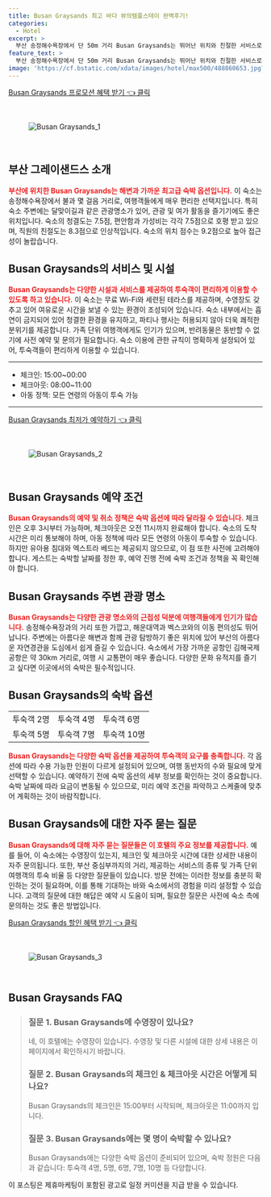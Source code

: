```yaml
---
title: Busan Graysands 최고 바다 뷰의템플스테이 완벽후기!
categories:
  - Hotel
excerpt: >
  부산 송정해수욕장에서 단 50m 거리 Busan Graysands는 뛰어난 위치와 친절한 서비스로 여행객의 사랑을 받고 있습니다. 수영장과 무료 WiFi를 즐기며 해변의 매력을 만끽해보세요!
feature_text: >
  부산 송정해수욕장에서 단 50m 거리 Busan Graysands는 뛰어난 위치와 친절한 서비스로 여행객의 사랑을 받고 있습니다. 수영장과 무료 WiFi를 즐기며 해변의 매력을 만끽해보세요!
image: 'https://cf.bstatic.com/xdata/images/hotel/max500/488860653.jpg?k=aeaa7d8e614947a8058b276e3884c68e3c2aa2201c6834fd6e419f0e7ea020fd&o=&hp=1'
---
```


<p><a class="modoo-button" href="https://tinyurl.com/2yxwwr26" rel="nofollow noopener">Busan Graysands 프로모션 혜택 받기 👈 클릭</a></p><br/>
<figure class="image"><img alt="Busan Graysands_1" src="https://cf.bstatic.com/xdata/images/hotel/max1024x768/488860877.jpg?k=f681fbd1394c8fdd3d7055b5c28052c808ebef48a24705866171e110ba3feaca&amp;o=&amp;hp=1"/></figure><br/>

<h2 id="부산-그레이샌드스-소개">부산 그레이샌드스 소개</h2>
<p><b><span style="color: #ee2323;">부산에 위치한 Busan Graysands는 해변과 가까운 최고급 숙박 옵션입니다.</span></b> 이 숙소는 송정해수욕장에서 불과 몇 걸음 거리로, 여행객들에게 매우 편리한 선택지입니다. 특히 숙소 주변에는 달맞이길과 같은 관광명소가 있어, 관광 및 여가 활동을 즐기기에도 좋은 위치입니다. 숙소의 청결도는 7.5점, 편안함과 가성비는 각각 7.5점으로 호평 받고 있으며, 직원의 친절도는 8.3점으로 인상적입니다. 숙소의 위치 점수는 9.2점으로 높아 접근성이 놀랍습니다.</p>
<h2 id="서비스-및-시설">Busan Graysands의 서비스 및 시설</h2>
<p><b><span style="color: #ee2323;">Busan Graysands는 다양한 시설과 서비스를 제공하여 투숙객이 편리하게 이용할 수 있도록 하고 있습니다.</span></b> 이 숙소는 무료 Wi-Fi와 세련된 테라스를 제공하며, 수영장도 갖추고 있어 여유로운 시간을 보낼 수 있는 환경이 조성되어 있습니다. 숙소 내부에서는 흡연이 금지되어 있어 청결한 환경을 유지하고, 파티나 행사는 허용되지 않아 더욱 쾌적한 분위기를 제공합니다. 가족 단위 여행객에게도 인기가 있으며, 반려동물은 동반할 수 없기에 사전 예약 및 문의가 필요합니다. 숙소 이용에 관한 규칙이 명확하게 설정되어 있어, 투숙객들이 편리하게 이용할 수 있습니다.</p>
<hr/>
<ul>
<li>체크인: 15:00~00:00</li>
<li>체크아웃: 08:00~11:00</li>
<li>아동 정책: 모든 연령의 아동이 투숙 가능</li>
</ul>
<hr/>
<p><a class="modoo-button" href="https://tinyurl.com/2yxwwr26" rel="nofollow noopener">Busan Graysands 최저가 예약하기 👈 클릭</a></p><br/>
<figure class="image"><img alt="Busan Graysands_2" src="https://cf.bstatic.com/xdata/images/hotel/max500/488860653.jpg?k=aeaa7d8e614947a8058b276e3884c68e3c2aa2201c6834fd6e419f0e7ea020fd&amp;o=&amp;hp=1"/></figure><br/>
<h2 id="예약-조건">Busan Graysands 예약 조건</h2>
<p><b><span style="color: #ee2323;">Busan Graysands의 예약 및 취소 정책은 숙박 옵션에 따라 달라질 수 있습니다.</span></b> 체크인은 오후 3시부터 가능하며, 체크아웃은 오전 11시까지 완료해야 합니다. 숙소의 도착 시간은 미리 통보해야 하며, 아동 정책에 따라 모든 연령의 아동이 투숙할 수 있습니다. 하지만 유아용 침대와 엑스트라 베드는 제공되지 않으므로, 이 점 또한 사전에 고려해야 합니다. 게스트는 숙박할 날짜를 정한 후, 예약 진행 전에 숙박 조건과 정책을 꼭 확인해야 합니다.</p>
<h2 id="주변-관광-명소">Busan Graysands 주변 관광 명소</h2>
<p><b><span style="color: #ee2323;">Busan Graysands는 다양한 관광 명소와의 근접성 덕분에 여행객들에게 인기가 많습니다.</span></b> 송정해수욕장과의 거리 또한 가깝고, 해운대역과 벡스코와의 이동 편의성도 뛰어납니다. 주변에는 아름다운 해변과 함께 관광 탐방하기 좋은 위치에 있어 부산의 아름다운 자연경관을 도심에서 쉽게 즐길 수 있습니다. 숙소에서 가장 가까운 공항인 김해국제공항은 약 30km 거리로, 여행 시 교통편이 매우 좋습니다. 다양한 문화 유적지를 즐기고 싶다면 이곳에서의 숙박은 필수적입니다.</p>
<h2 id="숙박-옵션">Busan Graysands의 숙박 옵션</h2>
<table>
<tr>
<td>투숙객 2명</td>
<td>투숙객 4명</td>
<td>투숙객 6명</td>
</tr>
<tr>
<td>투숙객 5명</td>
<td>투숙객 7명</td>
<td>투숙객 10명</td>
</tr>
</table>
<p><b><span style="color: #ee2323;">Busan Graysands는 다양한 숙박 옵션을 제공하여 투숙객의 요구를 충족합니다.</span></b> 각 옵션에 따라 수용 가능한 인원이 다르게 설정되어 있으며, 여행 동반자의 수와 필요에 맞게 선택할 수 있습니다. 예약하기 전에 숙박 옵션의 세부 정보를 확인하는 것이 중요합니다. 숙박 날짜에 따라 요금이 변동될 수 있으므로, 미리 예약 조건을 파악하고 스케줄에 맞추어 계획하는 것이 바람직합니다.</p>
<h2 id="자주-묻는-질문">Busan Graysands에 대한 자주 묻는 질문</h2>
<p><b><span style="color: #ee2323;">Busan Graysands에 대해 자주 묻는 질문들은 이 호텔의 주요 정보를 제공합니다.</span></b> 예를 들어, 이 숙소에는 수영장이 있는지, 체크인 및 체크아웃 시간에 대한 상세한 내용이 자주 문의됩니다. 또한, 부산 중심부까지의 거리, 제공하는 서비스의 종류 및 가족 단위 여행객의 투숙 비율 등 다양한 질문들이 있습니다. 방문 전에는 이러한 정보를 충분히 확인하는 것이 필요하며, 이를 통해 기대하는 바와 숙소에서의 경험을 미리 설정할 수 있습니다. 고객의 질문에 대한 해답은 예약 시 도움이 되며, 필요한 질문은 사전에 숙소 측에 문의하는 것도 좋은 방법입니다.</p>

<p><a class="modoo-button" href="https://tinyurl.com/2yxwwr26" rel="nofollow noopener">Busan Graysands 할인 혜택 받기 👈 클릭</a></p><br>

<figure class="image"><img src="https://cf.bstatic.com/xdata/images/hotel/max500/488860710.jpg?k=f567e59feb578395e836bbc391d9ca96108a66eb1a8ecdb63a6ecba11ef21df5&o=&hp=1" alt="Busan Graysands_3"></figure><br>
<h2 id="Busan Graysands_FAQ">Busan Graysands FAQ</h2>
<div itemscope="" itemtype="https://schema.org/FAQPage"> <blockquote> <div itemscope="" itemprop="mainEntity" itemtype="https://schema.org/Question"> <h3 id="질문_1" itemprop="name">질문 1. Busan Graysands에 수영장이 있나요?</h3> <div itemscope="" itemprop="acceptedAnswer" itemtype="https://schema.org/Answer"> <span itemprop="text"> <p>네, 이 호텔에는 수영장이 있습니다. 수영장 및 다른 시설에 대한 상세 내용은 이 페이지에서 확인하시기 바랍니다.</p> </span> </div> </div> <div itemscope="" itemprop="mainEntity" itemtype="https://schema.org/Question"> <h3 id="질문_2" itemprop="name">질문 2. Busan Graysands의 체크인 & 체크아웃 시간은 어떻게 되나요?</h3> <div itemscope="" itemprop="acceptedAnswer" itemtype="https://schema.org/Answer"> <span itemprop="text"> <p>Busan Graysands의 체크인은 15:00부터 시작되며, 체크아웃은 11:00까지 입니다.</p> </span> </div> </div> <div itemscope="" itemprop="mainEntity" itemtype="https://schema.org/Question"> <h3 id="질문_3" itemprop="name">질문 3. Busan Graysands에는 몇 명이 숙박할 수 있나요?</h3> <div itemscope="" itemprop="acceptedAnswer" itemtype="https://schema.org/Answer"> <span itemprop="text"> <p>Busan Graysands에는 다양한 숙박 옵션이 준비되어 있으며, 숙박 정원은 다음과 같습니다: 투숙객 4명, 5명, 6명, 7명, 10명 등 다양합니다.</p> </span> </div> </div> </blockquote> </div><p>이 포스팅은 제휴마케팅이 포함된 광고로 일정 커미션을 지급 받을 수 있습니다.</p>

